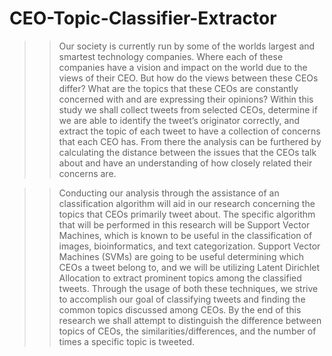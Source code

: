 # CEO-Topic-Classifier-Extractor

> > Our society is currently run by some of the worlds largest and smartest technology
companies. Where each of these companies have a vision and impact on the world due to the
views of their CEO. But how do the views between these CEOs differ? What are the topics that
these CEOs are constantly concerned with and are expressing their opinions? Within this study
we shall collect tweets from selected CEOs, determine if we are able to identify the tweet’s
originator correctly, and extract the topic of each tweet to have a collection of concerns that each
CEO has. From there the analysis can be furthered by calculating the distance between the issues
that the CEOs talk about and have an understanding of how closely related their concerns are.

> > Conducting our analysis through the assistance of an classification algorithm will aid in
our research concerning the topics that CEOs primarily tweet about. The specific algorithm that
will be performed in this research will be Support Vector Machines, which is known to be useful
in the classification of images, bioinformatics, and text categorization. Support Vector Machines
(SVMs) are going to be useful determining which CEOs a tweet belong to, and we will be
utilizing Latent Dirichlet Allocation to extract prominent topics among the classified tweets.
Through the usage of both these techniques, we strive to accomplish our goal of classifying
tweets and finding the common topics discussed among CEOs. By the end of this research we
shall attempt to distinguish the difference between topics of CEOs, the similarities/differences,
and the number of times a specific topic is tweeted.
